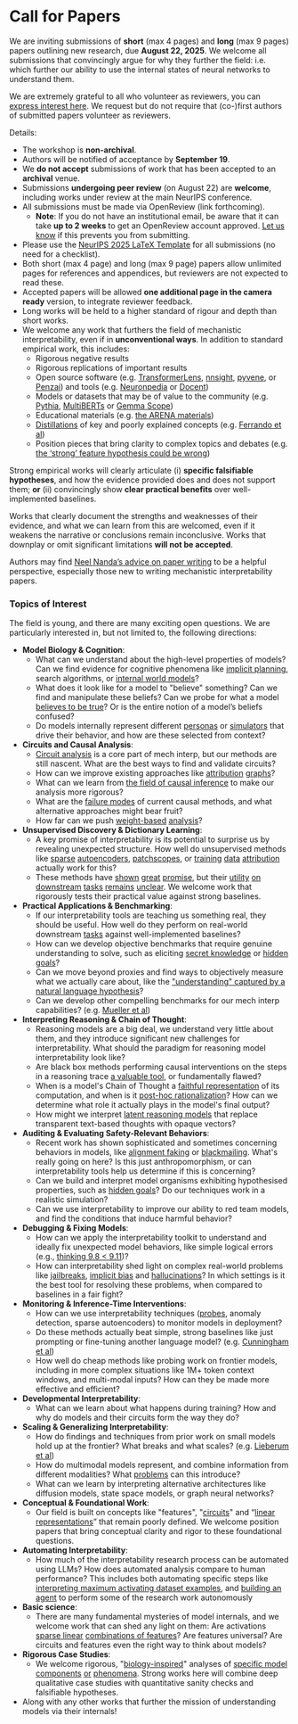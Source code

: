 # Call for Papers
We are inviting submissions of **short** (max 4 pages) and **long** (max 9 pages) papers outlining new research, due **August 22, 2025**. We welcome all submissions that convincingly argue for why they further the field: i.e. which further our ability to use the internal states of neural networks to understand them. 

We are extremely grateful to all who volunteer as reviewers, you can [express interest here](https://www.google.com/url?q=https://docs.google.com/forms/d/e/1FAIpQLSdiw1SJllzoTz_nqzDTzTOGb9DV3W_truQyh-WvYj_QGIi7Mg/viewform?usp%3Ddialog&sa=D&source=editors&ust=1752419346573960&usg=AOvVaw0zHaEr15LIKiHImFUWt5PW). We request but do not require that (co-)first authors of submitted papers volunteer as reviewers. 

Details: 
* The workshop is **non-archival**.
* Authors will be notified of acceptance by **September 19**.
* We **do not accept** submissions of work that has been accepted to an **archival** venue.
* Submissions **undergoing peer review** (on August 22) are **welcome**, including works under review at the main NeurIPS conference.
* All submissions must be made via OpenReview (link forthcoming).
  * **Note**: If you do not have an institutional email, be aware that it can take **up to 2 weeks** to get an OpenReview account approved. [Let us know](mailto:neurips2025@mechinterpworkshop.com) if this prevents you from submitting.
* Please use the [NeurIPS 2025 LaTeX Template](https://www.google.com/url?q=https://media.neurips.cc/Conferences/NeurIPS2025/Styles.zip&sa=D&source=editors&ust=1752419346576452&usg=AOvVaw1VG4tbjVy4biuzNmODY74L) for all submissions (no need for a checklist).
* Both short (max 4 page) and long (max 9 page) papers allow unlimited pages for references and appendices, but reviewers are not expected to read these.
* Accepted papers will be allowed **one additional page in the camera ready** version, to integrate reviewer feedback.
* Long works will be held to a higher standard of rigour and depth than short works.
* We welcome any work that furthers the field of mechanistic interpretability, even if in **unconventional ways**. In addition to standard empirical work, this includes:
  * Rigorous negative results
  * Rigorous replications of important results
  * Open source software (e.g. [TransformerLens](https://www.google.com/url?q=https://github.com/neelnanda-io/TransformerLens&sa=D&source=editors&ust=1752419346578077&usg=AOvVaw2SGkuWwXIgN2C1kANLypVN), [nnsight](https://www.google.com/url?q=https://github.com/ndif-team/nnsight&sa=D&source=editors&ust=1752419346578198&usg=AOvVaw1BPfDvnetTRUMQ9Xcj68rG), [pyvene](https://www.google.com/url?q=https://github.com/stanfordnlp/pyvene/tree/main/pyvene/models/mlp&sa=D&source=editors&ust=1752419346578328&usg=AOvVaw0ZwQtBYfp8GDUcGSjpjPBu), or [Penzai](https://www.google.com/url?q=https://github.com/google-deepmind/penzai&sa=D&source=editors&ust=1752419346578454&usg=AOvVaw0QsxVikA0Y0FUjGCEGpKlU)) and tools (e.g. [Neuronpedia](https://www.google.com/url?q=http://neuronpedia.org&sa=D&source=editors&ust=1752419346578570&usg=AOvVaw0VsW9Gea0t6xTIZL1CMMoI) or [Docent](https://www.google.com/url?q=https://transluce.org/introducing-docent&sa=D&source=editors&ust=1752419346578702&usg=AOvVaw3HnbAvguAAlCEOR-nNEC_D))
  * Models or datasets that may be of value to the community (e.g. [Pythia](https://www.google.com/url?q=https://arxiv.org/abs/2304.01373&sa=D&source=editors&ust=1752419346578937&usg=AOvVaw3zz_cgeURqHahXkKnlSmCy), [MultiBERTs](https://www.google.com/url?q=https://arxiv.org/abs/2106.16163&sa=D&source=editors&ust=1752419346579046&usg=AOvVaw32o1Np2yBGG8ce2LBiBcbF) or [Gemma Scope](https://www.google.com/url?q=https://arxiv.org/abs/2408.05147&sa=D&source=editors&ust=1752419346579160&usg=AOvVaw3cM4ruvF4wIek4w60iHOgI))
  * Educational materials (e.g. [the ARENA materials](https://www.google.com/url?q=https://arena3-chapter1-transformer-interp.streamlit.app/&sa=D&source=editors&ust=1752419346579421&usg=AOvVaw1056SRF85rQ6YhJIiI4_NR))
  * [Distillations](https://www.google.com/url?q=https://distill.pub/2017/research-debt/&sa=D&source=editors&ust=1752419346579574&usg=AOvVaw3TmjNjh4ea5ULlTpNkTzlc) of key and poorly explained concepts (e.g. [Ferrando et al](https://www.google.com/url?q=https://arxiv.org/abs/2405.00208&sa=D&source=editors&ust=1752419346579806&usg=AOvVaw1Sxp-Ibf7mSnbMGt5sbMoK))
  * Position pieces that bring clarity to complex topics and debates (e.g. [the ‘strong’ feature hypothesis could be wrong](https://www.google.com/url?q=https://www.alignmentforum.org/posts/tojtPCCRpKLSHBdpn/the-strong-feature-hypothesis-could-be-wrong&sa=D&source=editors&ust=1752419346580169&usg=AOvVaw3eDBmh3zKjksB8G6nLXTrI))

Strong empirical works will clearly articulate (i) **specific falsifiable hypotheses**, and how the evidence provided does and does not support them; **or** (ii) convincingly show **clear practical benefits** over well-implemented baselines. 

Works that clearly document the strengths and weaknesses of their evidence, and what we can learn from this are welcomed, even if it weakens the narrative or conclusions remain inconclusive. Works that downplay or omit significant limitations **will not be accepted**. 

Authors may find [Neel Nanda’s advice on paper writing](https://www.google.com/url?q=https://www.alignmentforum.org/posts/eJGptPbbFPZGLpjsp/highly-opinionated-advice-on-how-to-write-ml-papers&sa=D&source=editors&ust=1752419346581781&usg=AOvVaw1yqzeaJyhbLTRyf35gz8-9) to be a helpful perspective, especially those new to writing mechanistic interpretability papers. 
### Topics of Interest
The field is young, and there are many exciting open questions. We are particularly interested in, but not limited to, the following directions: 
* **Model Biology & Cognition**:
  * What can we understand about the high-level properties of models? Can we find evidence for cognitive phenomena like [implicit planning](https://www.google.com/url?q=https://transformer-circuits.pub/2025/attribution-graphs/biology.html%23dives-poems&sa=D&source=editors&ust=1752419346582972&usg=AOvVaw1WSAfVMFknSK83a9ipcZJw), search algorithms, or [internal world models](https://www.google.com/url?q=https://arxiv.org/abs/2210.13382&sa=D&source=editors&ust=1752419346583143&usg=AOvVaw1J__Kp5ErveJPDzhUeuQOE)?
  * What does it look like for a model to "believe" something? Can we find and manipulate these beliefs? Can we probe for what a model [believes to be true](https://www.google.com/url?q=https://arxiv.org/abs/2310.06824&sa=D&source=editors&ust=1752419346583549&usg=AOvVaw1KdVHDXajguEP_8nYewvVW)? Or is the entire notion of a model’s beliefs confused?
  * Do models internally represent different [personas](https://www.google.com/url?q=https://arxiv.org/abs/2406.12094&sa=D&source=editors&ust=1752419346583905&usg=AOvVaw10tGbiENeDnuvqJ2RytWMG) or [simulators](https://www.google.com/url?q=https://www.nature.com/articles/s41586-023-06647-8&sa=D&source=editors&ust=1752419346584042&usg=AOvVaw0CBXq5Z7017HFc0Uy6V36a) that drive their behavior, and how are these selected from context?
* **Circuits and Causal Analysis**:
  * [Circuit analysis](https://www.google.com/url?q=https://distill.pub/2020/circuits/zoom-in/&sa=D&source=editors&ust=1752419346584488&usg=AOvVaw3SHCzbrz5s7zIIflxgaTdA) is a core part of mech interp, but our methods are still nascent. What are the best ways to find and validate circuits?
  * How can we improve existing approaches like [attribution](https://www.google.com/url?q=https://arxiv.org/abs/2406.11944&sa=D&source=editors&ust=1752419346584968&usg=AOvVaw3aEo6SypEAMM-pHy4NhGBE) [graphs](https://www.google.com/url?q=https://transformer-circuits.pub/2025/attribution-graphs/methods.html&sa=D&source=editors&ust=1752419346585137&usg=AOvVaw0KTHYaQHjTzvDouu3NhfJz)?
  * What can we learn from [the field of causal inference](https://www.google.com/url?q=https://arxiv.org/abs/2407.04690&sa=D&source=editors&ust=1752419346585368&usg=AOvVaw3bSxjKHvQa-IHHH1x_j2_x) to make our analysis more rigorous?
  * What are the [failure modes](https://www.google.com/url?q=https://arxiv.org/abs/2307.15771&sa=D&source=editors&ust=1752419346585591&usg=AOvVaw2DJT3FLTrQEwrxbP1UYRLu) of current causal methods, and what alternative approaches might bear fruit?
  * How far can we push [weight-based](https://www.google.com/url?q=https://arxiv.org/abs/2301.05217&sa=D&source=editors&ust=1752419346585907&usg=AOvVaw1k0h3B7MdcPr7GQo531wjf) [analysis](https://www.google.com/url?q=https://arxiv.org/abs/2410.08417&sa=D&source=editors&ust=1752419346586003&usg=AOvVaw0gL4JzLCec1bOmvYsCo1YS)?
* **Unsupervised Discovery & Dictionary Learning**:
  * A key promise of interpretability is its potential to surprise us by revealing unexpected structure. How well do unsupervised methods like [sparse](https://www.google.com/url?q=https://arxiv.org/abs/2103.15949&sa=D&source=editors&ust=1752419346586691&usg=AOvVaw2Q4wP8AjFqA-YN69B43Fke) [autoencoders](https://www.google.com/url?q=https://transformer-circuits.pub/2023/monosemantic-features&sa=D&source=editors&ust=1752419346586825&usg=AOvVaw0XmfoxAJf16XD6TXDgqq3d), [patch](https://www.google.com/url?q=https://arxiv.org/abs/2401.06102&sa=D&source=editors&ust=1752419346586917&usg=AOvVaw3w2Vr6hcQEcuQX1K2ef2ZL)[scopes](https://www.google.com/url?q=https://arxiv.org/abs/2403.10949v2&sa=D&source=editors&ust=1752419346587013&usg=AOvVaw3bJR8s-Dos0-XVuTqgMi3K), or [training](https://www.google.com/url?q=https://proceedings.mlr.press/v70/koh17a?ref%3Dhttps://githubhelp.com&sa=D&source=editors&ust=1752419346587181&usg=AOvVaw3LzeoXfZaimG4vYMR3B_KC) [data](https://www.google.com/url?q=https://arxiv.org/abs/2308.03296&sa=D&source=editors&ust=1752419346587279&usg=AOvVaw1KBWRMmjlZZw3qCUiXi-RQ) [attribution](https://www.google.com/url?q=https://arxiv.org/abs/2205.11482&sa=D&source=editors&ust=1752419346587426&usg=AOvVaw0mdI2NkYwRjHujN-qBqRki) actually work for this?
  * These methods have [shown](https://www.google.com/url?q=https://transformer-circuits.pub/2024/scaling-monosemanticity/index.html&sa=D&source=editors&ust=1752419346587808&usg=AOvVaw00oPyDfFMTlM_LEIQO0rhX) [great](https://www.google.com/url?q=https://transformer-circuits.pub/2025/attribution-graphs/biology.html&sa=D&source=editors&ust=1752419346587952&usg=AOvVaw2I5d3GjwT_qjIXcKyVnCpW) [promise](https://www.google.com/url?q=https://arxiv.org/abs/2503.10965&sa=D&source=editors&ust=1752419346588069&usg=AOvVaw0bg_JWekakihvWXcQonYb8), but their [utility](https://www.google.com/url?q=https://arxiv.org/abs/2502.16681&sa=D&source=editors&ust=1752419346588181&usg=AOvVaw0oUfemjDHocCWwrO5tvJkv) [on](https://www.google.com/url?q=https://www.tilderesearch.com/blog/sieve&sa=D&source=editors&ust=1752419346588275&usg=AOvVaw0agzD1B59sH0n1Xjm64liF) [downstream](https://www.google.com/url?q=https://arxiv.org/abs/2501.17148&sa=D&source=editors&ust=1752419346588379&usg=AOvVaw1Ek1jIuT-S6U613WC-Bxzj) [tasks](https://www.google.com/url?q=https://transformer-circuits.pub/2024/features-as-classifiers/index.html&sa=D&source=editors&ust=1752419346588500&usg=AOvVaw0YpxsKMPGLx-opcoALvjcn) [remains](https://www.google.com/url?q=https://arxiv.org/abs/2502.04382&sa=D&source=editors&ust=1752419346588596&usg=AOvVaw1wIZiHbTeVL8hMH5BfyBIF) [unclear](https://www.google.com/url?q=https://www.alignmentforum.org/posts/4uXCAJNuPKtKBsi28/negative-results-for-saes-on-downstream-tasks&sa=D&source=editors&ust=1752419346588740&usg=AOvVaw1zDuVxICIev8tE43aLKAde). We welcome work that rigorously tests their practical value against strong baselines.
* **Practical Applications & Benchmarking**:
  * If our interpretability tools are teaching us something real, they should be useful. How well do they perform on real-world downstream [tasks](https://www.google.com/url?q=https://www.lesswrong.com/posts/wGRnzCFcowRCrpX4Y/downstream-applications-as-validation-of-interpretability&sa=D&source=editors&ust=1752419346589473&usg=AOvVaw3tutTX7WuKbgV6dT_EdaOR) against well-implemented baselines?
  * How can we develop objective benchmarks that require genuine understanding to solve, such as eliciting [secret knowledge](https://www.google.com/url?q=https://arxiv.org/abs/2505.14352&sa=D&source=editors&ust=1752419346589943&usg=AOvVaw26z-pOfQ4CWgkD2Ezshc_4) or [hidden goals](https://www.google.com/url?q=https://arxiv.org/abs/2503.10965&sa=D&source=editors&ust=1752419346590111&usg=AOvVaw0nmAH7rPpfMR8Auz68jxTD)?
  * Can we move beyond proxies and find ways to objectively measure what we actually care about, like the ["understanding" captured by a natural language hypothesis](https://www.google.com/url?q=https://arxiv.org/abs/2502.04382&sa=D&source=editors&ust=1752419346590583&usg=AOvVaw33Ql4Y5QRifg5C13CuG4YK)?
  * Can we develop other compelling benchmarks for our mech interp capabilities? (e.g. [Mueller et al](https://www.google.com/url?q=https://arxiv.org/abs/2504.13151&sa=D&source=editors&ust=1752419346590898&usg=AOvVaw3ek_XM2mC4czTFlwaLzxfb))
* **Interpreting Reasoning & Chain of Thought**:
  * Reasoning models are a big deal, we understand very little about them, and they introduce significant new challenges for interpretability. What should the paradigm for reasoning model interpretability look like?
  * Are black box methods performing causal interventions on the steps in a reasoning trace [a valuable tool](https://www.google.com/url?q=https://arxiv.org/abs/2506.19143&sa=D&source=editors&ust=1752419346591850&usg=AOvVaw2SWRdz6Vt6RISoD1_CQzTb), or fundamentally flawed?
  * When is a model's Chain of Thought a [faithful representation](https://www.google.com/url?q=https://arxiv.org/abs/2305.04388&sa=D&source=editors&ust=1752419346592159&usg=AOvVaw2oK8CUmAE6QxsoM50MXhdu) of its computation, and when is it [post-hoc rationalization](https://www.google.com/url?q=https://arxiv.org/abs/2503.08679&sa=D&source=editors&ust=1752419346592336&usg=AOvVaw2hgnbfXH1OFW62WxgaG4YX)? How can we determine what role it actually plays in the model's final output?
  * How might we interpret [latent reasoning models](https://www.google.com/url?q=https://arxiv.org/abs/2412.06769&sa=D&source=editors&ust=1752419346592677&usg=AOvVaw3_DFLh43nUfk17fpg5DCTy) that replace transparent text-based thoughts with opaque vectors?
* **Auditing & Evaluating Safety-Relevant Behaviors**:
  * Recent work has shown sophisticated and sometimes concerning behaviors in models, like [alignment faking](https://www.google.com/url?q=https://arxiv.org/abs/2412.14093&sa=D&source=editors&ust=1752419346593275&usg=AOvVaw2Tgs0MzKdAuTbulgIXntzF) or [blackmailing](https://www.google.com/url?q=https://www.anthropic.com/research/agentic-misalignment&sa=D&source=editors&ust=1752419346593436&usg=AOvVaw3Y470ynl1iUnnwGswsLESS). What's really going on here? Is this just anthropomorphism, or can interpretability tools help us determine if this is concerning?
  * Can we build and interpret model organisms exhibiting hypothesised properties, such as [hidden goals](https://www.google.com/url?q=https://arxiv.org/abs/2503.10965&sa=D&source=editors&ust=1752419346593929&usg=AOvVaw2iDn3WnjaHTIBoAvFYakLY)? Do our techniques work in a realistic simulation?
  * Can we use interpretability to improve our ability to red team models, and find the conditions that induce harmful behavior?
* **Debugging & Fixing Models**:
  * How can we apply the interpretability toolkit to understand and ideally fix unexpected model behaviors, like simple logical errors (e.g., [thinking 9.8 < 9.11](https://www.google.com/url?q=https://transluce.org/observability-interface&sa=D&source=editors&ust=1752419346594905&usg=AOvVaw2hCA-0BBoGO7iS337tRKo5))?
  * How can interpretability shed light on complex real-world problems like [jailbreaks](https://www.google.com/url?q=https://transformer-circuits.pub/2025/attribution-graphs/biology.html%23dives-jailbreak&sa=D&source=editors&ust=1752419346595221&usg=AOvVaw2ldtRN0rINNduRbQW2XhxY), [implicit bias](https://www.google.com/url?q=https://arxiv.org/abs/2506.10922&sa=D&source=editors&ust=1752419346595345&usg=AOvVaw3AQPFwlgTvADWDnGbRaLDA) and [hallucinations](https://www.google.com/url?q=https://arxiv.org/abs/2411.14257&sa=D&source=editors&ust=1752419346595453&usg=AOvVaw2Gp5MnztLoxuWGWGzaPlO-)? In which settings is it the best tool for resolving these problems, when compared to baselines in a fair fight?
* **Monitoring & Inference-Time Interventions**:
  * How can we use interpretability techniques ([probes](https://www.google.com/url?q=https://arxiv.org/abs/2102.12452&sa=D&source=editors&ust=1752419346596087&usg=AOvVaw1tKcKqxTNhCK24lWgItfHt), anomaly detection, sparse autoencoders) to monitor models in deployment?
  * Do these methods actually beat simple, strong baselines like just prompting or fine-tuning another language model? (e.g. [Cunningham et al](https://www.google.com/url?q=https://alignment.anthropic.com/2025/cheap-monitors/&sa=D&source=editors&ust=1752419346596627&usg=AOvVaw0RATud17JiZxoGLinQ51UZ))
  * How well do cheap methods like probing work on frontier models, including in more complex situations like 1M+ token context windows, and multi-modal inputs? How can they be made more effective and efficient?
* **Developmental Interpretability**:
  * What can we learn about what happens during training? How and why do models and their circuits form the way they do?
* **Scaling & Generalizing Interpretability**:
  * How do findings and techniques from prior work on small models hold up at the frontier? What breaks and what scales? (e.g. [Lieberum et al](https://www.google.com/url?q=https://arxiv.org/abs/2307.09458&sa=D&source=editors&ust=1752419346597963&usg=AOvVaw0B9u4J37MliypM1FVREHki))
  * How do multimodal models represent, and combine information from different modalities? What [problems](https://www.google.com/url?q=https://openreview.net/pdf?id%3DVUhRdZp8ke&sa=D&source=editors&ust=1752419346598303&usg=AOvVaw0Zs_oW4q7r2-sVEcdOUraO) can this introduce?
  * What can we learn by interpreting alternative architectures like diffusion models, state space models, or graph neural networks?
* **Conceptual & Foundational Work**:
  * Our field is built on concepts like "features", "[circuits](https://www.google.com/url?q=https://distill.pub/2020/circuits/zoom-in/&sa=D&source=editors&ust=1752419346598954&usg=AOvVaw34gW5DYrIxreqK8neQgn5f)" and “[linear representations](https://www.google.com/url?q=https://transformer-circuits.pub/2024/july-update/index.html%23linear-representations&sa=D&source=editors&ust=1752419346599122&usg=AOvVaw3dVH2UFTdhNahPL1pkx0oR)” that remain poorly defined. We welcome position papers that bring conceptual clarity and rigor to these foundational questions.
* **Automating Interpretability**:
  * How much of the interpretability research process can be automated using LLMs? How does automated analysis compare to human performance? This includes both automating specific steps like [interpreting maximum activating dataset examples](https://www.google.com/url?q=https://openaipublic.blob.core.windows.net/neuron-explainer/paper/index.html&sa=D&source=editors&ust=1752419346600078&usg=AOvVaw1wp8rHmTJL-cf6t2c82MBO), and [building an agent](https://www.google.com/url?q=https://arxiv.org/abs/2404.14394&sa=D&source=editors&ust=1752419346600203&usg=AOvVaw0PBa6WymnmUebdE8ciSuU_) to perform some of the research work autonomously
* **Basic science**:
  * There are many fundamental mysteries of model internals, and we welcome work that can shed any light on them: Are activations [sparse linear](https://www.google.com/url?q=https://arxiv.org/abs/1601.03764&sa=D&source=editors&ust=1752419346600746&usg=AOvVaw0E9FLbQtJUzxFRv-ZXYT08) [combinations of features](https://www.google.com/url?q=https://transformer-circuits.pub/2022/toy_model/index.html&sa=D&source=editors&ust=1752419346600887&usg=AOvVaw2m319aQTS5Y4mYw0AOzr6P)? Are features universal? Are circuits and features even the right way to think about models?
* **Rigorous Case Studies**:
  * We welcome rigorous, "[biology-inspired](https://www.google.com/url?q=https://distill.pub/2020/circuits/curve-circuits/&sa=D&source=editors&ust=1752419346601441&usg=AOvVaw0nrYvCByOfhof3G0YXvAkP)" analyses of [specific model](https://www.google.com/url?q=https://arxiv.org/abs/2310.04625&sa=D&source=editors&ust=1752419346601580&usg=AOvVaw1c1QlZq21-cuUsB_ynVvaM) [components](https://www.google.com/url?q=https://transformer-circuits.pub/2024/scaling-monosemanticity/index.html&sa=D&source=editors&ust=1752419346601707&usg=AOvVaw0nVm_tR0d9JQLJ3VhbQVmB) [or](https://www.google.com/url?q=https://arxiv.org/abs/2305.01610&sa=D&source=editors&ust=1752419346601790&usg=AOvVaw0IwwzgGQF3DsaUEY4Sfe9g) [phenomena](https://www.google.com/url?q=https://arxiv.org/abs/2306.09346&sa=D&source=editors&ust=1752419346601912&usg=AOvVaw2KaVwrRFMbEoVIVjbPDXCC). Strong works here will combine deep qualitative case studies with quantitative sanity checks and falsifiable hypotheses.
* Along with any other works that further the mission of understanding models via their internals!